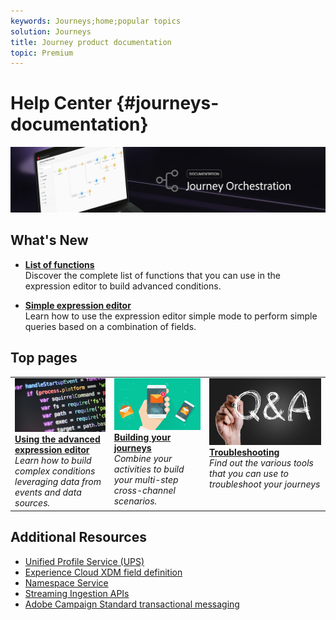 ```yaml
---
keywords: Journeys;home;popular topics
solution: Journeys
title: Journey product documentation
topic: Premium
---
```


# Help Center {#journeys-documentation}

![](using/assets/bannerjourney.png) 

## What's New

* **[List of functions](using/expression/functions.md)**<br/>
Discover the complete list of functions that you can use in the expression editor to build advanced conditions.

* **[Simple expression editor](using/building-journeys/about-orchestration-activities.md)**<br/>
Learn how to use the expression editor simple mode to perform simple queries based on a combination of fields.

## Top pages

 <table>
<tr>
  <td valign="top">
    <a href="using/expression/expressionadvanced.md">
      <img alt="conditions" src="using/assets/dev.png"/>
    </a>
    <div>
    <a href="using/expression/expressionadvanced.md"><strong>Using the advanced expression editor</strong></a>
    </div>
    <em>Learn how to build complex conditions leveraging data from events and data sources. </em>
    <br>
  </td>
  <td valign="top">
    <a href="using/building-journeys/journey.md">
      <img alt="build" src="using/assets/design.png"/>
    </a>
    <div>
    <a href="using/building-journeys/journey.md"><strong>Building your journeys</strong></a>
    </div>
    <em>Combine your activities to build your multi-step cross-channel scenarios.</em>
    <br>
  </td>
  <td valign="top">
        <a href="using/about/troubleshooting.md">
       <img alt="Developers" src="using/assets/FAQ.png" />
       </a>
    <div>
    <a href="using/about/troubleshooting.md"><strong>Troubleshooting</strong></a>
    </div>
     <em>Find out the various tools that you can use to troubleshoot your journeys</em>
    <br>
  </td>
</tr>
</table>

## Additional Resources

* [Unified Profile Service (UPS)](https://www.adobe.io/apis/cloudplatform/dataservices/profile-identity-segmentation/profile-identity-segmentation-services.html#!api-specification/markdown/narrative/technical_overview/unified_profile_architectural_overview/unified_profile_architectural_overview.md)
* [Experience Cloud XDM field definition](https://www.adobe.io/apis/cloudplatform/dataservices/xdm.html)
* [Namespace Service](https://www.adobe.io/apis/cloudplatform/dataservices/profile-identity-segmentation/profile-identity-segmentation-services.html#!api-specification/markdown/narrative/technical_overview/identity_namespace_overview/identity_namespace_overview.md)
* [Streaming Ingestion APIs](https://www.adobe.io/apis/cloudplatform/dataservices/data-ingestion/data-ingestion-services.html#!api-specification/markdown/narrative/technical_overview/streaming_ingest/getting_started_with_platform_streaming_ingestion.md)
* [Adobe Campaign Standard transactional messaging](https://docs.adobe.com/content/help/en/campaign-standard/using/communication-channels/transactional-messaging/about-transactional-messaging.html)
